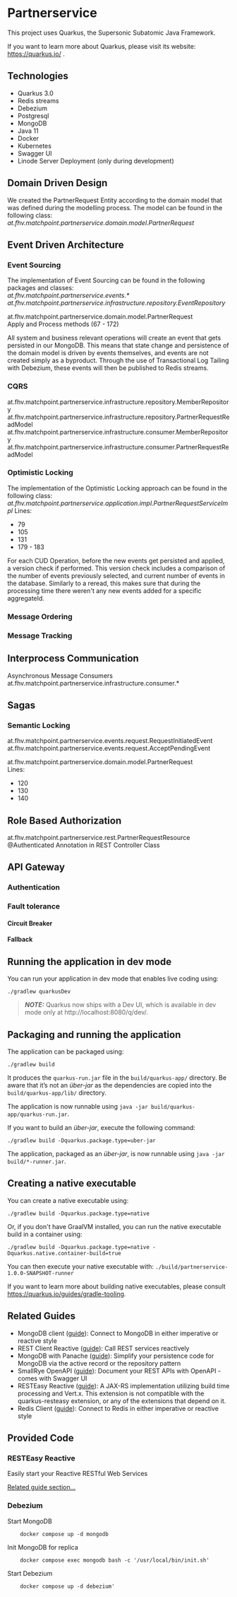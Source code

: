 # Partnerservice

This project uses Quarkus, the Supersonic Subatomic Java Framework.

If you want to learn more about Quarkus, please visit its website: https://quarkus.io/ .

## Technologies
- Quarkus 3.0
- Redis streams
- Debezium
- Postgresql
- MongoDB
- Java 11
- Docker
- Kubernetes
- Swagger UI
- Linode Server Deployment (only during development)

## Domain Driven Design
We created the PartnerRequest Entity according to the domain model that was defined during the modelling process.
The model can be found in the following class:\
_at.fhv.matchpoint.partnerservice.domain.model.PartnerRequest_

## Event Driven Architecture
### Event Sourcing
The implementation of Event Sourcing can be found in the following packages and classes:\
_at.fhv.matchpoint.partnerservice.events.*_
_at.fhv.matchpoint.partnerservice.infrastructure.repository.EventRepository_

at.fhv.matchpoint.partnerservice.domain.model.PartnerRequest\
Apply and Process methods (67 - 172)

All system and business relevant operations will create an event that gets persisted in our MongoDB.
This means that state change and persistence of the domain model is driven by events themselves, and events
are not created simply as a byproduct.
Through the use of Transactional Log Tailing with Debezium, these events will then be published to Redis streams.

### CQRS
at.fhv.matchpoint.partnerservice.infrastructure.repository.MemberRepository
at.fhv.matchpoint.partnerservice.infrastructure.repository.PartnerRequestReadModel
at.fhv.matchpoint.partnerservice.infrastructure.consumer.MemberRepository
at.fhv.matchpoint.partnerservice.infrastructure.consumer.PartnerRequestReadModel
### Optimistic Locking
The implementation of the Optimistic Locking approach can be found in the following class:\
_at.fhv.matchpoint.partnerservice.application.impl.PartnerRequestServiceImpl_
Lines: 
- 79
- 105
- 131
- 179 - 183

For each CUD Operation, before the new events get persisted and applied, a version check if performed.
This version check includes a comparison of the number of events previously selected, and current number of events
in the database. Similarly to a reread, this makes sure that during the processing time there weren't any new events
added for a specific aggregateId.

### Message Ordering


### Message Tracking

## Interprocess Communication
Asynchronous Message Consumers
at.fhv.matchpoint.partnerservice.infrastructure.consumer.*

## Sagas
### Semantic Locking
at.fhv.matchpoint.partnerservice.events.request.RequestInitiatedEvent
at.fhv.matchpoint.partnerservice.events.request.AcceptPendingEvent

at.fhv.matchpoint.partnerservice.domain.model.PartnerRequest\
Lines:
- 120
- 130
- 140

## Role Based Authorization
at.fhv.matchpoint.partnerservice.rest.PartnerRequestResource\
@Authenticated Annotation in REST Controller Class
## API Gateway

### Authentication
### Fault tolerance
#### Circuit Breaker
#### Fallback


## Running the application in dev mode

You can run your application in dev mode that enables live coding using:
```shell script
./gradlew quarkusDev
```

> **_NOTE:_**  Quarkus now ships with a Dev UI, which is available in dev mode only at http://localhost:8080/q/dev/.

## Packaging and running the application

The application can be packaged using:
```shell script
./gradlew build
```
It produces the `quarkus-run.jar` file in the `build/quarkus-app/` directory.
Be aware that it’s not an _über-jar_ as the dependencies are copied into the `build/quarkus-app/lib/` directory.

The application is now runnable using `java -jar build/quarkus-app/quarkus-run.jar`.

If you want to build an _über-jar_, execute the following command:
```shell script
./gradlew build -Dquarkus.package.type=uber-jar
```

The application, packaged as an _über-jar_, is now runnable using `java -jar build/*-runner.jar`.

## Creating a native executable

You can create a native executable using: 
```shell script
./gradlew build -Dquarkus.package.type=native
```

Or, if you don't have GraalVM installed, you can run the native executable build in a container using: 
```shell script
./gradlew build -Dquarkus.package.type=native -Dquarkus.native.container-build=true
```

You can then execute your native executable with: `./build/partnerservice-1.0.0-SNAPSHOT-runner`

If you want to learn more about building native executables, please consult https://quarkus.io/guides/gradle-tooling.

## Related Guides

- MongoDB client ([guide](https://quarkus.io/guides/mongodb)): Connect to MongoDB in either imperative or reactive style
- REST Client Reactive ([guide](https://quarkus.io/guides/rest-client-reactive)): Call REST services reactively
- MongoDB with Panache ([guide](https://quarkus.io/guides/mongodb-panache)): Simplify your persistence code for MongoDB via the active record or the repository pattern
- SmallRye OpenAPI ([guide](https://quarkus.io/guides/openapi-swaggerui)): Document your REST APIs with OpenAPI - comes with Swagger UI
- RESTEasy Reactive ([guide](https://quarkus.io/guides/resteasy-reactive)): A JAX-RS implementation utilizing build time processing and Vert.x. This extension is not compatible with the quarkus-resteasy extension, or any of the extensions that depend on it.
- Redis Client ([guide](https://quarkus.io/guides/redis)): Connect to Redis in either imperative or reactive style

## Provided Code

### RESTEasy Reactive

Easily start your Reactive RESTful Web Services

[Related guide section...](https://quarkus.io/guides/getting-started-reactive#reactive-jax-rs-resources)

### Debezium

Start MongoDB

```shell script
    docker compose up -d mongodb
```
Init MongoDB for replica

```shell script
    docker compose exec mongodb bash -c '/usr/local/bin/init.sh'
```
Start Debezium

```shell script
    docker compose up -d debezium'
```


